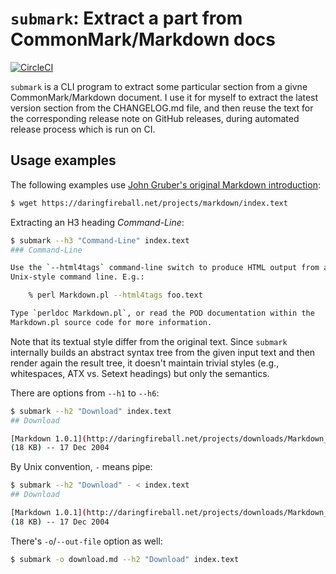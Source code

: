 `submark`: Extract a part from CommonMark/Markdown docs
=======================================================

[![CircleCI][circleci-badge]][circleci]

`submark` is a CLI program to extract some particular section from
a givne CommonMark/Markdown document.  I use it for myself to extract
the latest version section from the CHANGELOG.md file, and then reuse the text
for the corresponding release note on GitHub releases, during automated release
process which is run on CI.

[circleci-badge]: https://circleci.com/gh/dahlia/submark.svg?style=shield
[circleci]: https://circleci.com/gh/dahlia/submark


Usage examples
--------------

The following examples use [John Gruber's original Markdown introduction][1]:

~~~~~~~~ bash
$ wget https://daringfireball.net/projects/markdown/index.text
~~~~~~~~

Extracting an H3 heading *Command-Line*:

~~~~~~~~ bash
$ submark --h3 "Command-Line" index.text
### Command-Line

Use the `--html4tags` command-line switch to produce HTML output from a
Unix-style command line. E.g.:

    % perl Markdown.pl --html4tags foo.text

Type `perldoc Markdown.pl`, or read the POD documentation within the
Markdown.pl source code for more information.
~~~~~~~~

Note that its textual style differ from the original text.
Since ``submark`` internally builds an abstract syntax tree from the given input
text and then render again the result tree, it doesn't maintain trivial styles
(e.g., whitespaces, ATX vs. Setext headings) but only the semantics.

There are options from `--h1` to `--h6`:

~~~~~~~~ bash
$ submark --h2 "Download" index.text
## Download

[Markdown 1.0.1](http://daringfireball.net/projects/downloads/Markdown_1.0.1.zip)
(18 KB) -- 17 Dec 2004
~~~~~~~~

By Unix convention, `-` means pipe: 

~~~~~~~~ bash
$ submark --h2 "Download" - < index.text
## Download

[Markdown 1.0.1](http://daringfireball.net/projects/downloads/Markdown_1.0.1.zip)
(18 KB) -- 17 Dec 2004
~~~~~~~~

There's `-o`/`--out-file` option as well:

~~~~~~~~ bash
$ submark -o download.md --h2 "Download" index.text
~~~~~~~~

[1]: https://daringfireball.net/projects/markdown/index.text
